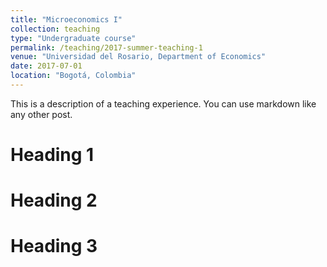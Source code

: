 ```yaml
---
title: "Microeconomics I"
collection: teaching
type: "Undergraduate course"
permalink: /teaching/2017-summer-teaching-1
venue: "Universidad del Rosario, Department of Economics"
date: 2017-07-01
location: "Bogotá, Colombia"
---
```


This is a description of a teaching experience. You can use markdown like any other post.

Heading 1
======

Heading 2
======

Heading 3
======
